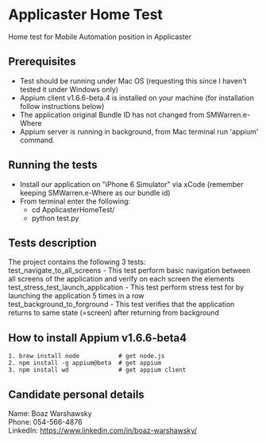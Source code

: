 # Applicaster Home Test
Home test for Mobile Automation position in Applicaster

## Prerequisites
* Test should be running under Mac OS (requesting this since I haven't tested it under Windows only)
* Appium client v1.6.6-beta.4 is installed on your machine (for installation follow instructions below)
* The application original Bundle ID has not changed from SMWarren.e-Where
* Appium server is running in background, from Mac terminal run 'appium' command.

## Running the tests
* Install our application on "iPhone 6 Simulator" via xCode (remember keeping SMWarren.e-Where as our bundle id) <br />
* From terminal enter the following:
    * cd ApplicasterHomeTest/ <br >
    * python test.py

## Tests description
The project contains the following 3 tests:<br />
    test_navigate_to_all_screens - This test perform basic navigation between all screens of the application and verify on each screen the elements<br />
    test_stress_test_launch_application - This test perform stress test for by launching the application 5 times in a row <br />
    test_background_to_forground - This test verifies that the application returns to same state (=screen) after returning from background

## How to install Appium v1.6.6-beta4
    1. brew install node           # get node.js
    2. npm install -g appium@beta  # get appium
    3. npm install wd              # get appium client

## Candidate personal details
Name: Boaz Warshawsky<br />
Phone: 054-566-4876<br />
LinkedIn: https://www.linkedin.com/in/boaz-warshawsky/



